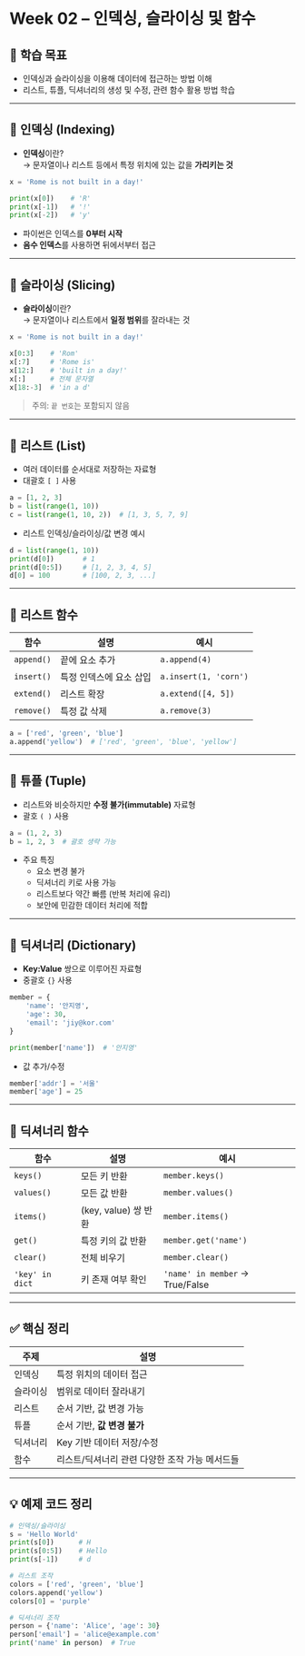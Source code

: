 # Week 02 – 인덱싱, 슬라이싱 및 함수

## 📌 학습 목표

- 인덱싱과 슬라이싱을 이용해 데이터에 접근하는 방법 이해
- 리스트, 튜플, 딕셔너리의 생성 및 수정, 관련 함수 활용 방법 학습

---

## 🔸 인덱싱 (Indexing)

- **인덱싱**이란?  
  → 문자열이나 리스트 등에서 특정 위치에 있는 값을 **가리키는 것**

```python
x = 'Rome is not built in a day!'

print(x[0])    # 'R'
print(x[-1])   # '!'
print(x[-2])   # 'y'
```

- 파이썬은 인덱스를 **0부터 시작**
- **음수 인덱스**를 사용하면 뒤에서부터 접근

---

## 🔸 슬라이싱 (Slicing)

- **슬라이싱**이란?  
  → 문자열이나 리스트에서 **일정 범위**를 잘라내는 것

```python
x = 'Rome is not built in a day!'

x[0:3]    # 'Rom'
x[:7]     # 'Rome is'
x[12:]    # 'built in a day!'
x[:]      # 전체 문자열
x[18:-3]  # 'in a d'
```

> 주의: `끝 번호`는 포함되지 않음

---

## 🔸 리스트 (List)

- 여러 데이터를 순서대로 저장하는 자료형
- 대괄호 `[ ]` 사용

```python
a = [1, 2, 3]
b = list(range(1, 10))
c = list(range(1, 10, 2))  # [1, 3, 5, 7, 9]
```

- 리스트 인덱싱/슬라이싱/값 변경 예시

```python
d = list(range(1, 10))
print(d[0])       # 1
print(d[0:5])     # [1, 2, 3, 4, 5]
d[0] = 100        # [100, 2, 3, ...]
```

---

## 🔸 리스트 함수

| 함수       | 설명                    | 예시                  |
| ---------- | ----------------------- | --------------------- |
| `append()` | 끝에 요소 추가          | `a.append(4)`         |
| `insert()` | 특정 인덱스에 요소 삽입 | `a.insert(1, 'corn')` |
| `extend()` | 리스트 확장             | `a.extend([4, 5])`    |
| `remove()` | 특정 값 삭제            | `a.remove(3)`         |

```python
a = ['red', 'green', 'blue']
a.append('yellow')  # ['red', 'green', 'blue', 'yellow']
```

---

## 🔸 튜플 (Tuple)

- 리스트와 비슷하지만 **수정 불가(immutable)** 자료형
- 괄호 `( )` 사용

```python
a = (1, 2, 3)
b = 1, 2, 3  # 괄호 생략 가능
```

- 주요 특징
  - 요소 변경 불가
  - 딕셔너리 키로 사용 가능
  - 리스트보다 약간 빠름 (반복 처리에 유리)
  - 보안에 민감한 데이터 처리에 적합

---

## 🔸 딕셔너리 (Dictionary)

- **Key:Value** 쌍으로 이루어진 자료형
- 중괄호 `{}` 사용

```python
member = {
    'name': '안지영',
    'age': 30,
    'email': 'jiy@kor.com'
}

print(member['name'])  # '안지영'
```

- 값 추가/수정

```python
member['addr'] = '서울'
member['age'] = 25
```

---

## 🔸 딕셔너리 함수

| 함수            | 설명                 | 예시                            |
| --------------- | -------------------- | ------------------------------- |
| `keys()`        | 모든 키 반환         | `member.keys()`                 |
| `values()`      | 모든 값 반환         | `member.values()`               |
| `items()`       | (key, value) 쌍 반환 | `member.items()`                |
| `get()`         | 특정 키의 값 반환    | `member.get('name')`            |
| `clear()`       | 전체 비우기          | `member.clear()`                |
| `'key' in dict` | 키 존재 여부 확인    | `'name' in member` → True/False |

---

## ✅ 핵심 정리

| 주제     | 설명                                           |
| -------- | ---------------------------------------------- |
| 인덱싱   | 특정 위치의 데이터 접근                        |
| 슬라이싱 | 범위로 데이터 잘라내기                         |
| 리스트   | 순서 기반, 값 변경 가능                        |
| 튜플     | 순서 기반, **값 변경 불가**                    |
| 딕셔너리 | Key 기반 데이터 저장/수정                      |
| 함수     | 리스트/딕셔너리 관련 다양한 조작 가능 메서드들 |

---

## 💡 예제 코드 정리

```python
# 인덱싱/슬라이싱
s = 'Hello World'
print(s[0])      # H
print(s[0:5])    # Hello
print(s[-1])     # d

# 리스트 조작
colors = ['red', 'green', 'blue']
colors.append('yellow')
colors[0] = 'purple'

# 딕셔너리 조작
person = {'name': 'Alice', 'age': 30}
person['email'] = 'alice@example.com'
print('name' in person)  # True
```
